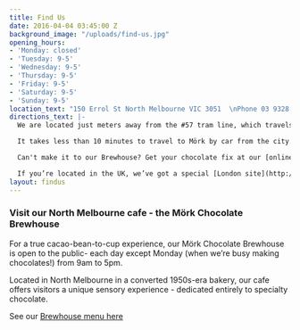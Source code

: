 ```yaml
---
title: Find Us
date: 2016-04-04 03:45:00 Z
background_image: "/uploads/find-us.jpg"
opening_hours:
- 'Monday: closed'
- 'Tuesday: 9-5'
- 'Wednesday: 9-5'
- 'Thursday: 9-5'
- 'Friday: 9-5'
- 'Saturday: 9-5'
- 'Sunday: 9-5'
location_text: "150 Errol St North Melbourne VIC 3051  \nPhone 03 9328 1386"
directions_text: |-
  We are located just meters away from the #57 tram line, which travels directly to and from Melbourne CBD.

  It takes less than 10 minutes to travel to Mörk by car from the city. It's also short walk or bike ride from Queen Vic Markets, if you need some relaxation in between the bustling energy of Melbourne's crowds.

  Can't make it to our Brewhouse? Get your chocolate fix at our [online store](http://store.morkchocolate.com.au).

  If you’re located in the UK, we’ve got a special [London site](http://morkchocolate.co.uk) just for you."
layout: findus
---
```


### Visit our North Melbourne cafe - the Mörk Chocolate Brewhouse
For a true cacao-bean-to-cup experience, our Mörk Chocolate Brewhouse is open to the public- each day except Monday (when we’re busy making chocolates!) from 9am to 5pm.

Located in North Melbourne in a converted 1950s-era bakery, our cafe offers visitors a unique sensory experience - dedicated entirely to specialty chocolate.

See our <a href="/uploads/Mork_Menu_V3.pdf" target="_blank">Brewhouse menu here</a>
